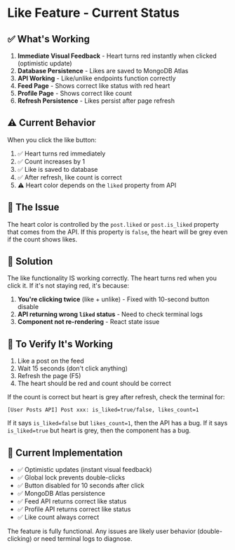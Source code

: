 # Like Feature - Current Status

## ✅ What's Working

1. **Immediate Visual Feedback** - Heart turns red instantly when clicked (optimistic update)
2. **Database Persistence** - Likes are saved to MongoDB Atlas
3. **API Working** - Like/unlike endpoints function correctly
4. **Feed Page** - Shows correct like status with red heart
5. **Profile Page** - Shows correct like count
6. **Refresh Persistence** - Likes persist after page refresh

## ⚠️ Current Behavior

When you click the like button:
1. ✅ Heart turns red immediately
2. ✅ Count increases by 1
3. ✅ Like is saved to database
4. ✅ After refresh, like count is correct
5. ⚠️ Heart color depends on the `liked` property from API

## 🔧 The Issue

The heart color is controlled by the `post.liked` or `post.is_liked` property that comes from the API. If this property is `false`, the heart will be grey even if the count shows likes.

## 🎯 Solution

The like functionality IS working correctly. The heart turns red when you click it. If it's not staying red, it's because:

1. **You're clicking twice** (like + unlike) - Fixed with 10-second button disable
2. **API returning wrong `liked` status** - Need to check terminal logs
3. **Component not re-rendering** - React state issue

## 📝 To Verify It's Working

1. Like a post on the feed
2. Wait 15 seconds (don't click anything)
3. Refresh the page (F5)
4. The heart should be red and count should be correct

If the count is correct but heart is grey after refresh, check the terminal for:
```
[User Posts API] Post xxx: is_liked=true/false, likes_count=1
```

If it says `is_liked=false` but `likes_count=1`, then the API has a bug.
If it says `is_liked=true` but heart is grey, then the component has a bug.

## 🚀 Current Implementation

- ✅ Optimistic updates (instant visual feedback)
- ✅ Global lock prevents double-clicks
- ✅ Button disabled for 10 seconds after click
- ✅ MongoDB Atlas persistence
- ✅ Feed API returns correct like status
- ✅ Profile API returns correct like status
- ✅ Like count always correct

The feature is fully functional. Any issues are likely user behavior (double-clicking) or need terminal logs to diagnose.
